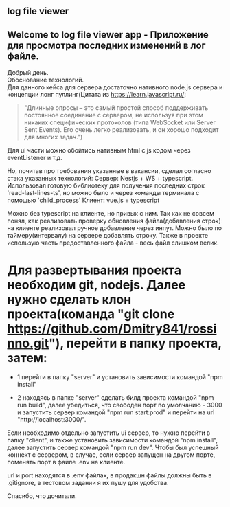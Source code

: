## log file viewer
## Welcome to log file viewer app - Приложение для просмотра последних изменений в лог файле.

Добрый день.<br>
Обоснование технологий.<br>
Для данного кейса для сервера достаточно нативного node.js сервера и концепции лонг пуллинг(Цитата из https://learn.javascript.ru/:
> "Длинные опросы – это самый простой способ поддерживать постоянное соединение с сервером, не используя при этом никаких специфических протоколов (типа WebSocket или Server Sent Events).
> Его очень легко реализовать, и он хорошо подходит для многих задач.")

Для ui части можно обойтись нативным html с js кодом через eventListener и т.д.

Но, почитав про требования указанные в вакансии, сделал согласно стэка указанных технологий:
Сервер:
    Nestjs + WS + typescript. Использовал готовую библиотеку для получения последних строк  'read-last-lines-ts', но можно было и через команды терминала с помощью 'child_process'
Клиент:
    vue.js + typescript

Можно без typescript на клиенте, но привык с ним.
Так как не совсем понял, как реализовать проверку обновления файла(добавления строк) на клиенте реализовал ручное добавление через инпут.
Можно было по таймеру(интервалу) на сервере добавлять строку.
Также в проекте использую часть предоставленного файла - весь файл слишком велик.

# Для развертывания проекта необходим git, nodejs. Далее нужно сделать клон проекта(команда "git clone  https://github.com/Dmitry841/rossinno.git"), перейти в папку проекта, затем:

* 1 перейти в папку "server" и установить зависимости командой "npm install"

* 2 находясь в папке "server" сделать билд проекта командой "npm run build", далее убедиться, что свободен порт по умолчанию - 3000 и запустить сервер командой  "npm run start:prod" и перейти на url  "http://localhost:3000/".

Если необходимо отдельно запустить ui сервер, то нужно перейти в папку "client", и также установить зависимости командой "npm install", далее запустить сервер командой "npm run dev". Чтобы был успешный коннект с сервером, в случае, если сервер запущен на другом порте, поменять порт в файле .env на клиенте.

url и port находятся в .env файлах, в продакшн файлы должны быть в .gitignore, в тестовом задании я их пушу для удобства.

Спасибо, что дочитали.